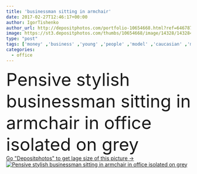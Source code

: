 ```yaml
---
title: 'businessman sitting in armchair'
date: 2017-02-27T12:46:17+00:00
author: IgorTishenko
author_url: http://depositphotos.com/portfolio-10654668.html?ref=64678756
image: https://st3.depositphotos.com/thumbs/10654668/image/14328/143284683/api_thumb_450.jpg?forcejpeg=true
type: "post"
tags: ['money' ,'business' ,'young' ,'people' ,'model' ,'caucasian' ,'man' ,'european' ,'style' ,'fashion' ,'office' ,'newspaper' ,'news' ,'elegant' ,'stylish' ,'businessman' ,'pensive' ,'cash' ,'trendy' ,'vogue' ,'alone' ,'attractive' ,'handsome' ,'workplace' ,'formal' ,'formalwear' ,'banknotes' ,'bearded' ,'copy space' ,'one person' ]
categories: 
  - office
---
```

<div aling="center">
            <font size="60"> Pensive stylish businessman sitting in armchair in office isolated on grey</font>   
</div>
<div>
    <a href='https://depositphotos.com/143284683/stock-photo-businessman-sitting-in-armchair.html?ref=64678756' target=_blank > Go "Depositphotos" to get lage size of this picture ->
        <img href='https://depositphotos.com/143284683/stock-photo-businessman-sitting-in-armchair.html?ref=64678756' src='https://st3.depositphotos.com/10654668/14328/i/950/depositphotos_143284683-stock-photo-businessman-sitting-in-armchair.jpg?forcejpeg=true' alt='Pensive stylish businessman sitting in armchair in office isolated on grey' >
    </a>
</div>
